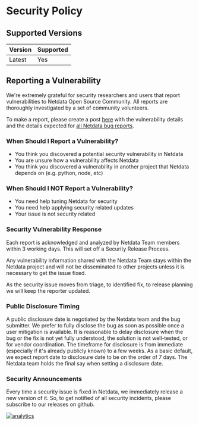 <!--
---
title: "Security Policy"
custom_edit_url: https://github.com/netdata/netdata/edit/master/SECURITY.md
---
-->

# Security Policy

## Supported Versions

| Version | Supported |
|-------  | --------- |
| Latest  | Yes       |

## Reporting a Vulnerability

We're extremely grateful for security researchers and users that report vulnerabilities to Netdata Open Source Community. All reports are thoroughly investigated by a set of community volunteers.

To make a report, please create a post [here](https://groups.google.com/a/netdata.cloud/forum/#!newtopic/security) with
the vulnerability details and the details expected for [all Netdata bug
reports](https://github.com/netdata/netdata/blob/c1f4c6cf503995cd4d896c5821b00d55afcbde87/.github/ISSUE_TEMPLATE/bug_report.md).

### When Should I Report a Vulnerability?

-   You think you discovered a potential security vulnerability in Netdata
-   You are unsure how a vulnerability affects Netdata
-   You think you discovered a vulnerability in another project that Netdata depends on (e.g. python, node, etc)

### When Should I NOT Report a Vulnerability?

-   You need help tuning Netdata for security
-   You need help applying security related updates
-   Your issue is not security related

### Security Vulnerability Response

Each report is acknowledged and analyzed by Netdata Team members within 3 working days. This will set off a Security Release Process.

Any vulnerability information shared with the Netdata Team stays within the Netdata project and will not be disseminated to other projects unless it is necessary to get the issue fixed.

As the security issue moves from triage, to identified fix, to release planning we will keep the reporter updated.

### Public Disclosure Timing

A public disclosure date is negotiated by the Netdata team and the bug submitter. We prefer to fully disclose the bug as soon as possible once a user mitigation is available. It is reasonable to delay disclosure when the bug or the fix is not yet fully understood, the solution is not well-tested, or for vendor coordination. The timeframe for disclosure is from immediate (especially if it's already publicly known) to a few weeks. As a basic default, we expect report date to disclosure date to be on the order of 7 days. The Netdata team holds the final say when setting a disclosure date.

### Security Announcements

Every time a security issue is fixed in Netdata, we immediately release a new version of it. So, to get notified of all security incidents, please subscribe to our releases on github.

[![analytics](https://www.google-analytics.com/collect?v=1&aip=1&t=pageview&_s=1&ds=github&dr=https%3A%2F%2Fgithub.com%2Fnetdata%2Fnetdata&dl=https%3A%2F%2Fmy-netdata.io%2Fgithub%2Fdocs%2FSECURITY&_u=MAC~&cid=5792dfd7-8dc4-476b-af31-da2fdb9f93d2&tid=UA-64295674-3)](<>)
